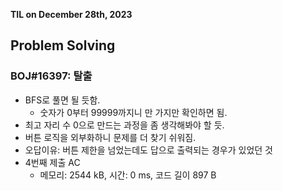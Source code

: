 **TIL on December 28th, 2023**

## Problem Solving
### BOJ#16397: 탈출
* BFS로 풀면 될 듯함.
    - 숫자가 0부터 99999까지니 만 가지만 확인하면 됨.
* 최고 자리 수 0으로 만드는 과정을 좀 생각해봐야 할 듯.
* 버튼 로직을 외부화하니 문제를 더 찾기 쉬워짐.
* 오답이유: 버튼 제한을 넘었는데도 답으로 출력되는 경우가 있었던 것
* 4번째 제출 AC
    - 메모리: 2544 kB, 시간: 0 ms, 코드 길이 897 B
